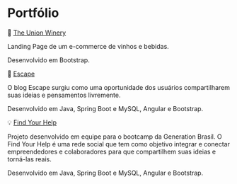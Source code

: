 # Portfólio

:wine_glass: [The Union Winery](https://theunionwinery.netlify.app)
<p>Landing Page de um e-commerce de vinhos e bebidas. </p>
<p>Desenvolvido em Bootstrap.</p>

:speech_balloon: [Escape](https://escape-blog.herokuapp.com/#/entrar)
<p>O blog Escape surgiu como uma oportunidade dos usuários compartilharem suas ideias e pensamentos livremente. </p>
<p>Desenvolvido em Java, Spring Boot e MySQL, Angular e Bootstrap.</p>

:bulb: [Find Your Help](https://find-your-help.herokuapp.com/#/homepage)
<p>Projeto desenvolvido em equipe para o bootcamp da Generation Brasil. O Find Your Help é uma rede social que tem como objetivo integrar e conectar empreendedores e colaboradores para que compartilhem suas ideias e torná-las reais.</p>
<p>Desenvolvido em Java, Spring Boot e MySQL, Angular e Bootstrap.</p>

